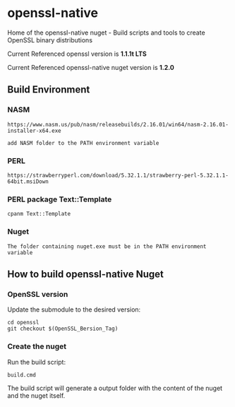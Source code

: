 # openssl-native

Home of the openssl-native nuget - Build scripts and tools to create OpenSSL binary distributions

Current Referenced openssl version is **1.1.1t LTS**

Current Referenced openssl-native nuget version is **1.2.0**

## Build Environment

### NASM

    https://www.nasm.us/pub/nasm/releasebuilds/2.16.01/win64/nasm-2.16.01-installer-x64.exe	
    
    add NASM folder to the PATH environment variable

### PERL

    https://strawberryperl.com/download/5.32.1.1/strawberry-perl-5.32.1.1-64bit.msiDown
    
### PERL package Text::Template

    cpanm Text::Template

### Nuget

    The folder containing nuget.exe must be in the PATH environment variable

    
## How to build openssl-native Nuget

### OpenSSL version

Update the submodule to the desired version:

```
cd openssl
git checkout $(OpenSSL_Bersion_Tag)
```
### Create the nuget

Run the build script:

```
build.cmd
```

The build script will generate a output folder with the content of the nuget and the nuget itself.
